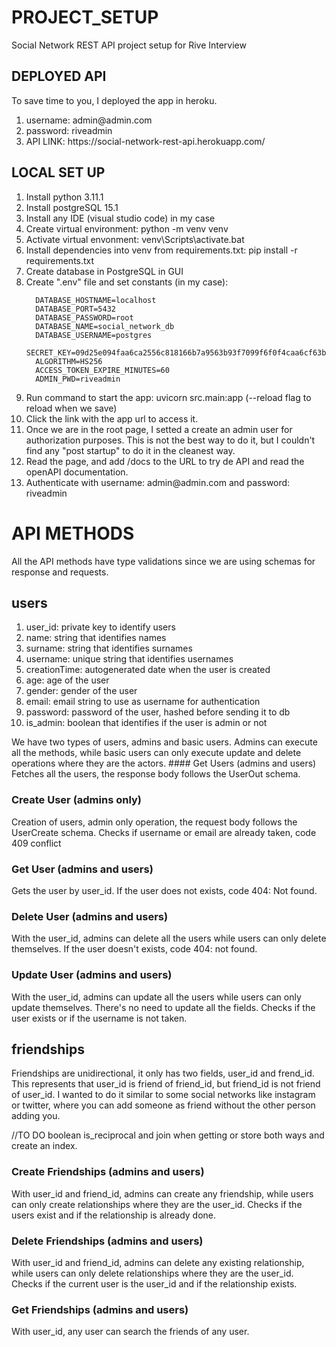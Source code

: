 # PROJECT_SETUP
Social Network REST API project setup for Rive Interview

## DEPLOYED API
To save time to you, I deployed the app in heroku.
<ol>
  <li>username: admin@admin.com</li>
  <li>password: riveadmin</li>
  <li> API LINK: https://social-network-rest-api.herokuapp.com/ </li>
</ol>


## LOCAL SET UP
<ol>
  <li>Install python 3.11.1</li>
  <li>Install postgreSQL 15.1</li>
  <li>Install any IDE (visual studio code) in my case</li>
  <li>Create virtual environment: python -m venv venv</li>
  <li>Activate virtual envonment: venv\Scripts\activate.bat</li>
  <li>Install dependencies into venv from requirements.txt: pip install -r requirements.txt</li>
  <li>Create database in PostgreSQL in GUI</li>
  <li>Create ".env" file and set constants (in my case):
        
      DATABASE_HOSTNAME=localhost
      DATABASE_PORT=5432
      DATABASE_PASSWORD=root
      DATABASE_NAME=social_network_db
      DATABASE_USERNAME=postgres
      SECRET_KEY=09d25e094faa6ca2556c818166b7a9563b93f7099f6f0f4caa6cf63b88e8d3e7
      ALGORITHM=HS256
      ACCESS_TOKEN_EXPIRE_MINUTES=60
      ADMIN_PWD=riveadmin
  </li>
  <li>Run command to start the app: uvicorn src.main:app (--reload flag to reload when we save)</li>
  <li>Click the link with the app url to access it.</li>
  <li>Once we are in the root page, I setted a create an admin user for authorization purposes. This is not the best way to       do it, but I couldn't find any "post startup" to do it in the cleanest way. </li>
  <li>Read the page, and add /docs to the URL to try de API and read the openAPI documentation.</li>
  <li> Authenticate with username: admin@admin.com and password: riveadmin </li>
</ol>

# API METHODS
All the API methods have type validations since we are using schemas for response and requests.

## users
<ol>
  <li>user_id: private key to identify users</li>
  <li>name: string that identifies names</li>
  <li>surname: string that identifies surnames</li>
  <li>username: unique string that identifies usernames</li>
  <li>creationTime: autogenerated date when the user is created</li>
  <li>age: age of the user</li>
  <li>gender: gender of the user</li>
  <li>email: email string to use as username for authentication</li>
  <li>password: password of the user, hashed before sending it to db</li>
  <li>is_admin: boolean that identifies if the user is admin or not</li>
</ol>
We have two types of users, admins and basic users. Admins can execute all the methods, while basic users can only execute update and delete operations where they are the actors.
#### Get Users (admins and users)
Fetches all the users, the response body follows the UserOut schema.

### Create User (admins only)
Creation of users, admin only operation, the request body follows the UserCreate schema. Checks if username or email are already taken, code 409 conflict

### Get User (admins and users)
Gets the user by user_id. If the user does not exists, code 404: Not found.

### Delete User (admins and users)
With the user_id, admins can delete all the users while users can only delete themselves. If the user doesn't exists, code 404: not found.

### Update User (admins and users)
With the user_id, admins can update all the users while users can only update themselves. There's no need to update all the fields. Checks if the user exists or if the username is not taken.

## friendships
Friendships are unidirectional, it only has two fields, user_id and frend_id. This represents that user_id is friend of friend_id, but friend_id is not friend of user_id. I wanted to do it similar to some social networks like instagram or twitter, where you can add someone as friend without the other person adding you.

//TO DO
boolean is_reciprocal and join when getting or store both ways and create an index.

### Create Friendships (admins and users)
With user_id and friend_id, admins can create any friendship, while users can only create relationships where they are the user_id. Checks if the users exist and if the relationship is already done.

### Delete Friendships (admins and users)
With user_id and friend_id, admins can delete any existing relationship, while users can only delete relationships where they are the user_id. Checks if the current user is the user_id and if the relationship exists.

### Get Friendships (admins and users)
With user_id, any user can search the friends of any user.
